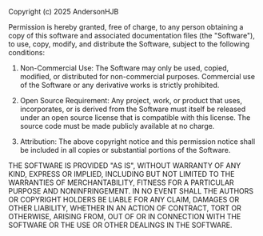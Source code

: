 Copyright (c) 2025 AndersonHJB

Permission is hereby granted, free of charge, to any person obtaining a copy of this software and associated documentation files (the "Software"), to use, copy, modify, and distribute the Software, subject to the following conditions:

1. Non-Commercial Use: The Software may only be used, copied, modified, or distributed for non-commercial purposes. Commercial use of the Software or any derivative works is strictly prohibited.

2. Open Source Requirement: Any project, work, or product that uses, incorporates, or is derived from the Software must itself be released under an open source license that is compatible with this license. The source code must be made publicly available at no charge.

3. Attribution: The above copyright notice and this permission notice shall be included in all copies or substantial portions of the Software.

THE SOFTWARE IS PROVIDED "AS IS", WITHOUT WARRANTY OF ANY KIND, EXPRESS OR IMPLIED, INCLUDING BUT NOT LIMITED TO THE WARRANTIES OF MERCHANTABILITY, FITNESS FOR A PARTICULAR PURPOSE AND NONINFRINGEMENT. IN NO EVENT SHALL THE AUTHORS OR COPYRIGHT HOLDERS BE LIABLE FOR ANY CLAIM, DAMAGES OR OTHER LIABILITY, WHETHER IN AN ACTION OF CONTRACT, TORT OR OTHERWISE, ARISING FROM, OUT OF OR IN CONNECTION WITH THE SOFTWARE OR THE USE OR OTHER DEALINGS IN THE SOFTWARE.
